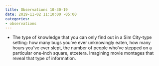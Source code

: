 ```yaml
---
title: Observations 10-30-19
date: 2019-11-02 11:10:00 -05:00
categories:
- observations
---
```


- The type of knowledge that you can only find out in a Sim City-type setting: how many bugs you’ve ever unknowingly eaten, how many hours you’ve ever slept, the number of people who’ve stepped on a particular one-inch square, etcetera. Imagining movie montages that reveal that type of information.